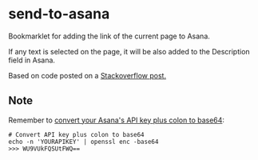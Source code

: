 # send-to-asana
Bookmarklet for adding the link of the current page to Asana. 

If any text is selected on the page, it will be also added to the Description field in Asana.

Based on code posted on a [Stackoverflow post.](http://stackoverflow.com/questions/18691610/asana-javascript-bookmarklet-to-create-a-new-task)

## Note
Remember to [convert your Asana's API key plus colon to base64](https://asana.com/developers/documentation/getting-started/authentication):

```shell
# Convert API key plus colon to base64
echo -n 'YOURAPIKEY' | openssl enc -base64
>>> WU9VUkFQSUtFWQ==
```
